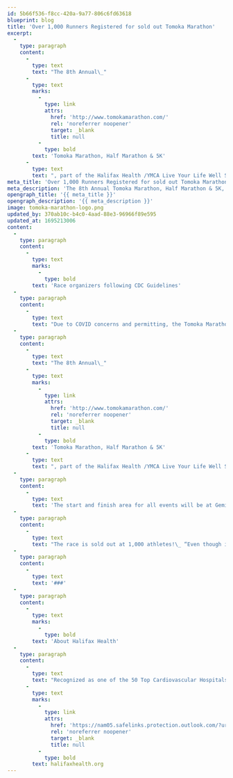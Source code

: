 ```yaml
---
id: 5b66f536-f8cc-420a-9a77-806c6fd63618
blueprint: blog
title: 'Over 1,000 Runners Registered for sold out Tomoka Marathon'
excerpt:
  -
    type: paragraph
    content:
      -
        type: text
        text: "The 8th Annual\_"
      -
        type: text
        marks:
          -
            type: link
            attrs:
              href: 'http://www.tomokamarathon.com/'
              rel: 'noreferrer noopener'
              target: _blank
              title: null
          -
            type: bold
        text: 'Tomoka Marathon, Half Marathon & 5K'
      -
        type: text
        text: ", part of the Halifax Health /YMCA Live Your Life Well Series, will take place in Debary, FL on Saturday, April 3rd, 2021. \_ This race includes the full marathon, half marathon, and a 5K run/walk. "
meta_title: 'Over 1,000 Runners Registered for sold out Tomoka Marathon'
meta_description: 'The 8th Annual Tomoka Marathon, Half Marathon & 5K, part of the Halifax Health /YMCA Live Your Life Well Series, will take place in Debary, FL on Saturday, April 3rd, 2021.'
opengraph_title: '{{ meta_title }}'
opengraph_description: '{{ meta_description }}'
image: tomoka-marathon-logo.png
updated_by: 370ab10c-b4c0-4aad-88e3-96966f89e595
updated_at: 1695213006
content:
  -
    type: paragraph
    content:
      -
        type: text
        marks:
          -
            type: bold
        text: 'Race organizers following CDC Guidelines'
  -
    type: paragraph
    content:
      -
        type: text
        text: "Due to COVID concerns and permitting, the Tomoka Marathon, Half Marathon and 5K, presented by Halifax Health, will not be held in its usual location in Ormond Beach this year.\_ Instead it will be taking a Field Trip to the West side of Volusia County to run on the beautiful paved trails and along Lake Monroe.\_ This race will still be on a USATF certified course and will be a Boston Qualifying event.\_\_"
  -
    type: paragraph
    content:
      -
        type: text
        text: "The 8th Annual\_"
      -
        type: text
        marks:
          -
            type: link
            attrs:
              href: 'http://www.tomokamarathon.com/'
              rel: 'noreferrer noopener'
              target: _blank
              title: null
          -
            type: bold
        text: 'Tomoka Marathon, Half Marathon & 5K'
      -
        type: text
        text: ", part of the Halifax Health /YMCA Live Your Life Well Series, will take place in Debary, FL on Saturday, April 3rd, 2021. \_ This race includes the full marathon, half marathon, and a 5K run/walk. \_The full marathon is a certified as a Boston Qualifier.\_ \_This year we will also have a Ruck division for the half marathon.\_ The course this year is different from the previous years and is an out and back course that utilizes the East Central Regional Rail Trail.\_"
  -
    type: paragraph
    content:
      -
        type: text
        text: 'The start and finish area for all events will be at Gemini Springs in Debary, FL. The post-race party will be held in the oak area of the park and features complimentary food, drinks and beer for participants.'
  -
    type: paragraph
    content:
      -
        type: text
        text: "The race is sold out at 1,000 athletes!\_ “Even though it was not able to take place in its original location, we are excited to be able to put on a live marathon in Volusia County this spring.\_ We appreciate the support of Debary, Deltona and the county. We think our runners will enjoy the parks and trails of West Volusia too! Thank you to Halifax Health and our community sponsors and volunteer organizations for helping us make this event possible and safe for all participants,”\_said Don Stoner, Race Organizer and Principal at Runners High Timing and Race Management. \_As in prior years, a portion of the proceeds from the event will be donated to the Halifax Health Foundation for investment in medical technology and medical training for the community’s health system.\_ According to Joe Petrock, Executive Director, “We have been pleased to partner with Don and the Tomoka Marathon.\_ It is a first class event and we are excited to have such a large sell out.\_ These kinds of events are great for the whole community and we appreciate being included.”"
  -
    type: paragraph
    content:
      -
        type: text
        text: '###'
  -
    type: paragraph
    content:
      -
        type: text
        marks:
          -
            type: bold
        text: 'About Halifax Health'
  -
    type: paragraph
    content:
      -
        type: text
        text: "Recognized as one of the 50 Top Cardiovascular Hospitals™ in the United States by IBM Watson Health™, Halifax Health serves Volusia and Flagler counties, providing a continuum of health care services through a network of organizations including a tertiary hospital, two community hospitals, an urgent care, psychiatric services, a cancer treatment center with five outreach locations, the area’s largest hospice, a center for inpatient rehabilitation, outpatient rehabilitation clinics, primary care walk-in clinics, a clinic specializing in women’s health, a pediatric care community clinic, three children’s medical practices, a home health care agency and an exclusive provider organization.\_Halifax Health offers the area’s only Level II Trauma Center, Comprehensive Stroke Center, Center for Transplant Services, Pediatric Intensive Care Unit, Pediatric Emergency Department, Child and Adolescent Behavioral Services, complete Neurosurgical Services, OB Emergency Department and Level III Neonatal Intensive Care Unit that cares for babies born earlier than 28 weeks.\_For more information, visit\_"
      -
        type: text
        marks:
          -
            type: link
            attrs:
              href: 'https://nam05.safelinks.protection.outlook.com/?url=https%3A%2F%2Furldefense.com%2Fv3%2F__http%3A%2Fhalifaxhealth.org%2F__%3B!aaPAlifS5grJ!T27h5xwRDxjFmhPbooWSeNXC_A7ADouxMrjctNgx5qUzHRW52zqAyPwzfIq1l0t3crUd%24&data=02%7C01%7CTaylor.McDonald%40publix.com%7Ca2db9e4b0cc84691c99108d8324db247%7C623cac68b5d045f191093122c3974cc9%7C0%7C0%7C637314656585826098&sdata=ih9ZVb1%2FXWcSnOo9BvxOoxijVoFtm2%2Bn9dM5Z4p46KU%3D&reserved=0'
              rel: 'noreferrer noopener'
              target: _blank
              title: null
          -
            type: bold
        text: halifaxhealth.org
---
```

